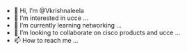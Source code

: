 - 👋 Hi, I’m @Vkrishnaleela
- 👀 I’m interested in ucce  ...
- 🌱 I’m currently learning  networking ...
- 💞️ I’m looking to collaborate on cisco products and ucce  ...
- 📫 How to reach me ...

<!---
Vkrishnaleela/Vkrishnaleela is a ✨ special ✨ repository because its `README.md` (this file) appears on your GitHub profile.
You can click the Preview link to take a look at your changes.
--->
